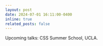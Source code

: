 ```yaml
---
layout: post
date: 2024-07-01 16:11:00-0400
inline: true
related_posts: false
---
```


Upcoming talks: CSS Summer School, UCLA.